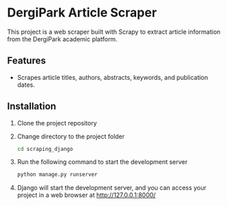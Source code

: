# DergiPark Article Scraper

This project is a web scraper built with Scrapy to extract article information from the DergiPark academic platform.

## Features

- Scrapes article titles, authors, abstracts, keywords, and publication dates.

## Installation

1. Clone the project repository

2. Change directory to the project folder
   ```bash
   cd scraping_django
3. Run the following command to start the development server
   ```bash
   python manage.py runserver
4. Django will start the development server, and you can access your project in a web browser at http://127.0.0.1:8000/
